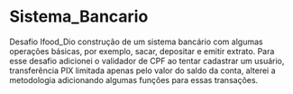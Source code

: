 # Sistema_Bancario
Desafio Ifood_Dio construção de um sistema bancário com algumas operações básicas, por exemplo, sacar, depositar e emitir extrato. Para esse desafio adicionei o validador de CPF ao tentar cadastrar um usuário, transferência PIX limitada apenas pelo valor do saldo da conta, alterei a metodologia adicionando algumas funções para essas transações. 
